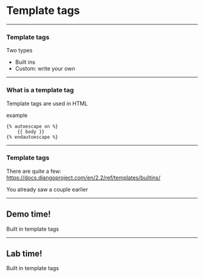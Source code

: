 # Template tags 

---
### Template tags 

Two types
- Built ins
- Custom: write your own

---
### What is a template tag
Template tags are used in HTML

example
```
{% autoescape on %}
    {{ body }}
{% endautoescape %}
```

---
### Template tags

There are quite a few:
https://docs.djangoproject.com/en/2.2/ref/templates/builtins/

You already saw a couple earlier


---
<!-- .slide: data-background="url('images/demo.jpg')" data-background-size="cover" --> 
<!-- .slide: class="lab" -->
## Demo time!
Built in template tags


---
<!-- .slide: data-background="url('images/demo.jpg')" data-background-size="cover" --> 
<!-- .slide: class="lab" -->
## Lab time!
Built in template tags

